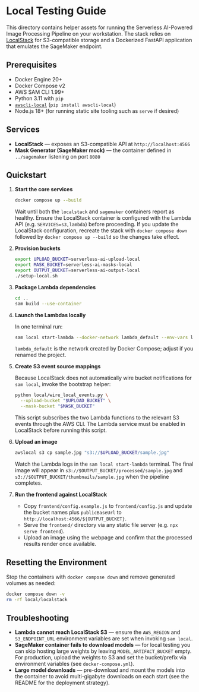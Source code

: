 # Local Testing Guide

This directory contains helper assets for running the Serverless AI-Powered Image Processing Pipeline on your workstation. The stack relies on [LocalStack](https://github.com/localstack/localstack) for S3-compatible storage and a Dockerized FastAPI application that emulates the SageMaker endpoint.

## Prerequisites

- Docker Engine 20+
- Docker Compose v2
- AWS SAM CLI 1.99+
- Python 3.11 with `pip`
- [`awscli-local`](https://github.com/localstack/awscli-local) (`pip install awscli-local`)
- Node.js 18+ (for running static site tooling such as `serve` if desired)

## Services

- **LocalStack** — exposes an S3-compatible API at `http://localhost:4566`
- **Mask Generator (SageMaker mock)** — the container defined in `../sagemaker` listening on port `8080`

## Quickstart

1. **Start the core services**

   ```bash
   docker compose up --build
   ```

   Wait until both the `localstack` and `sagemaker` containers report as healthy. Ensure the LocalStack container is configured
   with the Lambda API (e.g. `SERVICES=s3,lambda`) before proceeding. If you update the LocalStack configuration, recreate the
   stack with `docker compose down` followed by `docker compose up --build` so the changes take effect.

2. **Provision buckets**

   ```bash
   export UPLOAD_BUCKET=serverless-ai-upload-local
   export MASK_BUCKET=serverless-ai-masks-local
   export OUTPUT_BUCKET=serverless-ai-output-local
   ./setup-local.sh
   ```

3. **Package Lambda dependencies**

   ```bash
   cd ..
   sam build --use-container
   ```

4. **Launch the Lambdas locally**

   In one terminal run:

   ```bash
   sam local start-lambda --docker-network lambda_default --env-vars local/sam-env.json
   ```

   `lambda_default` is the network created by Docker Compose; adjust if you renamed the project.

5. **Create S3 event source mappings**

   Because LocalStack does not automatically wire bucket notifications for `sam local`, invoke the bootstrap helper:

   ```bash
   python local/wire_local_events.py \
     --upload-bucket "$UPLOAD_BUCKET" \
     --mask-bucket "$MASK_BUCKET"
   ```

   This script subscribes the two Lambda functions to the relevant S3 events through the AWS CLI. The Lambda service must be
   enabled in LocalStack before running this script.

6. **Upload an image**

   ```bash
   awslocal s3 cp sample.jpg "s3://$UPLOAD_BUCKET/sample.jpg"
   ```

   Watch the Lambda logs in the `sam local start-lambda` terminal. The final image will appear in `s3://$OUTPUT_BUCKET/processed/sample.jpg` and `s3://$OUTPUT_BUCKET/thumbnails/sample.jpg` when the pipeline completes.

7. **Run the frontend against LocalStack**

   - Copy `frontend/config.example.js` to `frontend/config.js` and update the bucket names plus `publicBaseUrl` to `http://localhost:4566/${OUTPUT_BUCKET}`.
   - Serve the `frontend/` directory via any static file server (e.g. `npx serve frontend`).
   - Upload an image using the webpage and confirm that the processed results render once available.

## Resetting the Environment

Stop the containers with `docker compose down` and remove generated volumes as needed:

```bash
docker compose down -v
rm -rf local/localstack
```

## Troubleshooting

- **Lambda cannot reach LocalStack S3** — ensure the `AWS_REGION` and `S3_ENDPOINT_URL` environment variables are set when invoking `sam local`.
- **SageMaker container fails to download models** — for local testing you can skip hosting large weights by leaving `MODEL_ARTIFACT_BUCKET` empty. For production, upload the weights to S3 and set the bucket/prefix via environment variables (see `docker-compose.yml`).
- **Large model downloads** — pre-download and mount the models into the container to avoid multi-gigabyte downloads on each start (see the README for the deployment strategy).
